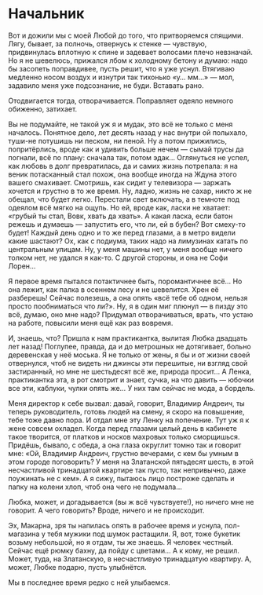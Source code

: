 # Начальник
Вот и дожили мы с моей Любой до того, что притворяемся спящими. Лягу, бывает, за полночь, отвернусь к стенке — чувствую, придвинулась вплотную к спине и задевает волосами плечо невзначай. Но я не шевелюсь, прижался лбом к холодному бетону и думаю: надо бы засопеть поправдивее, пусть решит, что я уже уснул. Втягиваю медленно носом воздух и изнутри так тихонько «у… мм…» — мол, задавило меня уже подсознание, не буди. Вставать рано.

Отодвигается тогда, отворачивается. Поправляет одеяло немного обиженно, затихает.

Вы не подумайте, не такой уж я и мудак, это всё не только с меня началось. Понятное дело, лет десять назад у нас внутри ой полыхало, туши-не потушишь ни песком, ни пеной. Ну а потом прижились, попритёрлись, вроде как и удивить больше нечем — сымай трусы да погнали, всё по плану: сначала так, потом эдак… Оглянуться не успел, как любовь в долг превратилась, да и самих жизнь потрепала: я на веник потасканный стал похож, она вообще иногда на Ждуна этого вашего смахивает. Смотришь, как сидит у телевизора — заржать хочется и грустно в то же время. Ну, ладно, жизнь не сахар, никто ж не обещал, что будет легко. Перестали свет включать, а в темноте под одеялом всё мягко на ощупь. Но ей, вроде как, ласки не хватает: «грубый ты стал, Вовк, хвать да хвать». А какая ласка, если батон режешь и думаешь — запустить его, что ли, ей в бубен? Вот смеху-то будет! Каждый день одно и то же перед глазами, а в метро видели какие шастают? Ох, как с подиума, таких надо на лимузинах катать по центральным улицам. Ну, у меня машины нет, у меня вообще ничего толком нет, не удался я как-то. С другой стороны, и она не Софи Лорен…

Я первое время пытался потактичнее быть, поромантичнее всё… Но она лежит, как палка в осеннем лесу и не шевелится. Хрен её разберешь! Сейчас полезешь, а она опять «всё тебе об одном, нельзя просто пообниматься что ли?». Ну, я в один миг плюнул — в пизду это всё, думаю, оно мне надо? Придумал отворачиваться, врать, что устаю на работе, повысили меня ещё как раз вовремя.

И, знаешь, что? Пришла к нам практикантка, вылитая Любка двадцать лет назад! Поглупее, правда, да и до метрошных не дотягивает, больно деревенская у неё моська. Я не только от жены, я бы и от жизни своей отвернулся, чтоб не видеть ни джинсы эти перешитые, ни взгляд свой застиранный, но мне не шестьдесят всё же, природа просит… А Ленка, практикантка эта, в рот смотрит и знает, сучка, на что давить — юбочки все эти, каблуки, чулки опять же… У них там сейчас не мода, а бордель.

Меня директор к себе вызвал: давай, говорит, Владимир Андреич, ты теперь руководитель, готовь людей на смену, я скоро на повышение, тебе тоже давно пора. И отдал мне эту Ленку на попечение. Тут уж я к жене совсем охладел. Когда перед глазами целый день в кабинете такое творится, от платков и носков махровых только сморщишься. Придёшь, бывало, с обеда, а она глаза округлит томно так и говорит мне: «Ой, Владимир Андреич, грустно вечерами, с кем бы умным в этом городе поговорить? У меня на Златанской пятьдесят шесть, в этой несчастливой тринадцатой квартире так пусто, так непривычно, даже поужинать не с кем». А я сижу, пытаюсь лицо построже сделать и папку на колени хлоп, чтоб она чего не подумала…

Любка, может, и догадывается (вы ж всё чувствуете!), но ничего мне не говорит. А чего говорить? Вроде, ничего и не происходит.

Эх, Макарна, зря ты напилась опять в рабочее время и уснула, пол-магазина у тебя мужики под шумок растащили. Я, вот, тоже букетик возьму небольшой, но я отдам, ты же знаешь. Я человек честный. Сейчас ещё рюмку бахну, да пойду с цветами… А к кому, не решил. Может, туда, на Златанскую, в несчастливую тринадцатую квартиру. А, может, Любке подарю, пусть улыбнётся.

Мы в последнее время редко с ней улыбаемся.